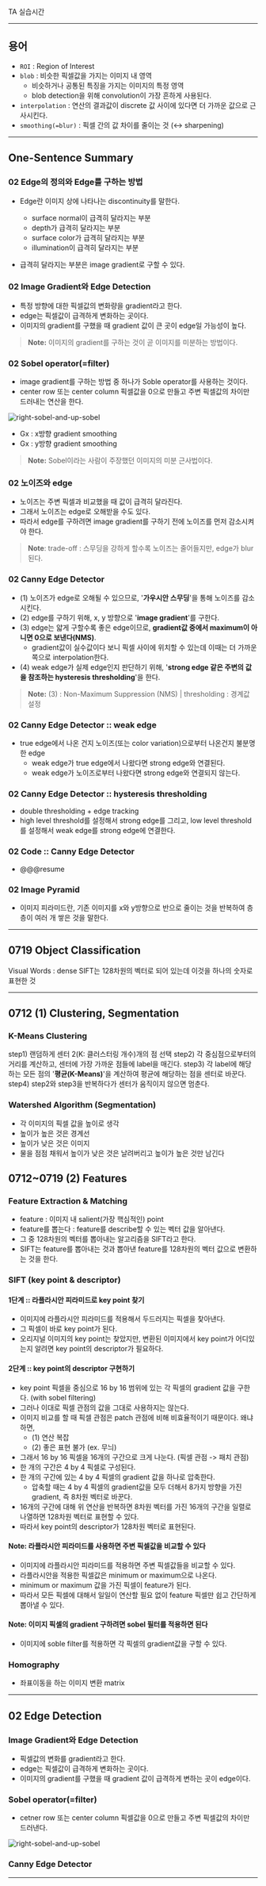 
TA 실습시간



---

## 용어

+ `ROI` : Region of Interest
+ `blob` : 비슷한 픽셀값을 가지는 이미지 내 영역
  + 비슷하거나 공통된 특징을 가지는 이미지의 특정 영역
  + blob detection을 위해 convolution이 가장 흔하게 사용된다.
+ `interpolation` : 연산의 결과값이 discrete 값 사이에 있다면 더 가까운 값으로 근사시킨다.
+ `smoothing(=blur)` : 픽셀 간의 값 차이를 줄이는 것 (↔ sharpening)


---

## One-Sentence Summary

### 02 Edge의 정의와 Edge를 구하는 방법

+ Edge란 이미지 상에 나타나는 discontinuity를 말한다.
  + surface normal이 급격히 달라지는 부분
  + depth가 급격히 달라지는 부분
  + surface color가 급격히 달라지는 부분
  + illumination이 급격히 달라지는 부분

+ 급격히 달라지는 부분은 image gradient로 구할 수 있다.

### 02 Image Gradient와 Edge Detection

+ 특정 방향에 대한 픽셀값의 변화량을 gradient라고 한다.
+ edge는 픽셀값이 급격하게 변화하는 곳이다.
+ 이미지의 gradient를 구했을 때 gradient 값이 큰 곳이 edge일 가능성이 높다.

> **Note:** 이미지의 gradient를 구하는 것이 곧 이미지를 미분하는 방법이다.

### 02 Sobel operator(=filter)

+ image gradient를 구하는 방법 중 하나가 Soble operator를 사용하는 것이다.
+ center row 또는 center column 픽셀값을 0으로 만들고 주변 픽셀값의 차이만 드러내는 연산을 한다.

![right-sobel-and-up-sobel](https://homepages.inf.ed.ac.uk/rbf/HIPR2/figs/sobmasks.gif)

+ Gx : x방향 gradient smoothing
+ Gx : y방향 gradient smoothing

> **Note:** Sobel이라는 사람이 주장했던 이미지의 미분 근사법이다.

### 02 노이즈와 edge

+ 노이즈는 주변 픽셀과 비교했을 때 값이 급격히 달라진다.
+ 그래서 노이즈는 edge로 오해받을 수도 있다.
+ 따라서 edge를 구하려면 image gradient를 구하기 전에 노이즈를 먼저 감소시켜야 한다.

> **Note**: trade-off : 스무딩을 강하게 할수록 노이즈는 줄어들지만, edge가 blur된다.

### 02 Canny Edge Detector

+ (1) 노이즈가 edge로 오해될 수 있으므로, '**가우시안 스무딩**'을 통해 노이즈를 감소시킨다.
+ (2) edge를 구하기 위해, x, y 방향으로 '**image gradient**'를 구한다.
+ (3) edge는 얇게 구할수록 좋은 edge이므로, **gradient값 중에서 maximum이 아니면 0으로 보낸다(NMS)**.
  + gradient값이 실수값이다 보니 픽셀 사이에 위치할 수 있는데 이때는 더 가까운 쪽으로 interpolation한다.
+ (4) weak edge가 실제 edge인지 판단하기 위해, '**strong edge 같은 주변의 값을 참조하는 hysteresis thresholding**'을 한다.

> **Note:** (3) : Non-Maximum Suppression (NMS) | thresholding : 경계값 설정

### 02 Canny Edge Detector :: weak edge

+ true edge에서 나온 건지 노이즈(또는 color variation)으로부터 나온건지 불분명한 edge
  + weak edge가 true edge에서 나왔다면 strong edge와 연결된다.
  + weak edge가 노이즈로부터 나왔다면 strong edge와 연결되지 않는다.


### 02 Canny Edge Detector :: hysteresis thresholding

+ double thresholding + edge tracking
+ high level threshold를 설정해서 strong edge를 그리고, low level threshold를 설정해서 weak edge를 strong edge에 연결한다.

### 02 Code :: Canny Edge Detector

+ @@@resume

### 02 Image Pyramid

+ 이미지 피라미드란, 기존 이미지를 x와 y방향으로 반으로 줄이는 것을 반복하여 층층이 여러 개 쌓은 것을 말한다.


---

## 0719 Object Classification

Visual Words : dense SIFT는 128차원의 벡터로 되어 있는데 이것을 하나의 숫자로 표현한 것


---

## 0712 (1) Clustering, Segmentation

### K-Means Clustering

step1) 랜덤하게 센터 2(K: 클러스터링 개수)개의 점 선택
step2) 각 중심점으로부터의 거리를 계산하고, 센터에 가장 가까운 점들에 label을 매긴다.
step3) 각 label에 해당하는 모든 점의 '**평균(K-Means)**'을 계산하여 평균에 해당하는 점을 센터로 바꾼다.
step4) step2와 step3을 반복하다가 센터가 움직이지 않으면 멈춘다.

### Watershed Algorithm (Segmentation)

+ 각 이미지의 픽셀 값을 높이로 생각
+ 높이가 높은 것은 경계선
+ 높이가 낮은 것은 이미지
+ 물을 점점 채워서 높이가 낮은 것은 날려버리고 높이가 높은 것만 남긴다


## 0712~0719 (2) Features

### Feature Extraction & Matching

- feature : 이미지 내 salient(가장 핵심적인) point
- feature를 뽑는다 : feature를 describe할 수 있는 벡터 값을 알아낸다.
- 그 중 128차원의 벡터를 뽑아내는 알고리즘을 SIFT라고 한다.
- SIFT는 feature를 뽑아내는 것과 뽑아낸 feature를 128차원의 벡터 값으로 변환하는 것을 한다.

### SIFT (key point & descriptor)

#### 1단계 :: 라플라시안 피라미드로 key point 찾기

+ 이미지에 라플라시안 피라미드를 적용해서 두드러지는 픽셀을 찾아낸다.
+ 그 픽셀이 바로 key point가 된다.
+ 오리지널 이미지의 key point는 찾았지만, 변환된 이미지에서 key point가 어디있는지 알려면 key point의 descriptor가 필요하다.

#### 2단계 :: key point의 descriptor 구현하기

+ key point 픽셀을 중심으로 16 by 16 범위에 있는 각 픽셀의 gradient 값을 구한다. (with sobel filtering)
+ 그러나 이대로 픽셀 관점의 값을 그대로 사용하지는 않는다.
+ 이미지 비교를 할 때 픽셀 관점은 patch 관점에 비해 비효율적이기 때문이다. 왜냐하면,
    + (1) 연산 복잡
    + (2) 좋은 표현 불가 (ex. 무늬)
+ 그래서 16 by 16 픽셀을 16개의 구간으로 크게 나눈다. (픽셀 관점 -> 패치 관점)
+ 한 개의 구간은 4 by 4 픽셀로 구성된다.
+ 한 개의 구간에 있는 4 by 4 픽셀의 gradient 값을 하나로 압축한다.
  + 압축할 때는 4 by 4 픽셀의 gradient값을 모두 더해서 8가지 방향을 가진 gradient, 즉 8차원 벡터로 바꾼다.
+ 16개의 구간에 대해 위 연산을 반복하면 8차원 벡터를 가진 16개의 구간을 일렬로 나열하면 128차원 벡터로 표현할 수 있다.
+ 따라서 key point의 descriptor가 128차원 벡터로 표현된다.

#### **Note:** 라플라시안 피라미드를 사용하면 주변 픽셀값을 비교할 수 있다

+ 이미지에 라플라시안 피라미드를 적용하면 주변 픽셀값들을 비교할 수 있다.
+ 라플라시안을 적용한 픽셀값은 minimum or maximum으로 나온다.
+ minimum or maximum 값을 가진 픽셀이 feature가 된다.
+ 따라서 모든 픽셀에 대해서 일일이 연산할 필요 없이 feature 픽셀만 쉽고 간단하게 뽑아낼 수 있다.

#### **Note:** 이미지 픽셀의 gradient 구하려면 sobel 필터를 적용하면 된다

+ 이미지에 soble filter를 적용하면 각 픽셀의 gradient값을 구할 수 있다.

### Homography

+ 좌표이동을 하는 이미지 변환 matrix

---

## 02 Edge Detection

### Image Gradient와 Edge Detection

+ 픽셀값의 변화를 gradient라고 한다.
+ edge는 픽셀값이 급격하게 변화하는 곳이다.
+ 이미지의 gradient를 구했을 때 gradient 값이 급격하게 변하는 곳이 edge이다.

### Sobel operator(=filter)

+ cetner row 또는 center column 픽셀값을 0으로 만들고 주변 픽셀값의 차이만 드러낸다.

![right-sobel-and-up-sobel](https://homepages.inf.ed.ac.uk/rbf/HIPR2/figs/sobmasks.gif)

### Canny Edge Detector





---
